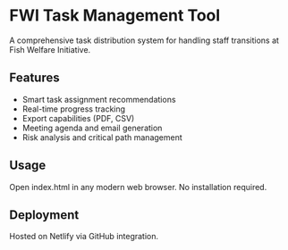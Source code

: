 # FWI Task Management Tool

A comprehensive task distribution system for handling staff transitions at Fish Welfare Initiative.

## Features
- Smart task assignment recommendations
- Real-time progress tracking  
- Export capabilities (PDF, CSV)
- Meeting agenda and email generation
- Risk analysis and critical path management

## Usage
Open index.html in any modern web browser. No installation required.

## Deployment
Hosted on Netlify via GitHub integration.